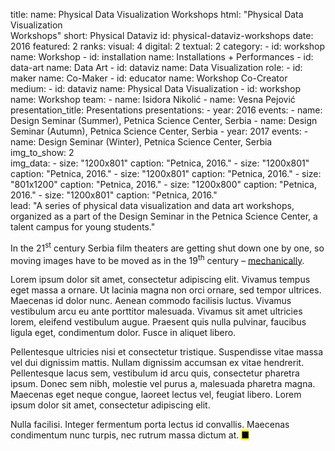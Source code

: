 title: 
    name: Physical Data Visualization Workshops
    html: "Physical Data Visualization<br>Workshops"
    short: Physical Dataviz
id: physical-dataviz-workshops
date: 2016
featured: 2
ranks:
    visual: 4
    digital: 2
    textual: 2
category: 
    - id: workshop
      name: Workshop
    - id: installation
      name: Installations + Performances
    - id: data-art
      name: Data Art
    - id: dataviz
      name: Data Visualization
role:
    - id: maker
      name: Co-Maker
    - id: educator
      name: Workshop Co-Creator
medium:
    - id: dataviz
      name: Physical Data Visualization
    - id: workshop
      name: Workshop
team:
    - name: Isidora Nikolić
    - name: Vesna Pejović
presentation_title: Presentations
presentations:
    - year: 2016
      events:
        - name: Design Seminar (Summer), Petnica Science Center, Serbia
        - name: Design Seminar (Autumn), Petnica Science Center, Serbia
    - year: 2017
      events:
        - name: Design Seminar (Winter), Petnica Science Center, Serbia
img_to_show: 2       
img_data:
    - size: "1200x801"
      caption: "Petnica, 2016."
    - size: "1200x801"
      caption: "Petnica, 2016."
    - size: "1200x801"
      caption: "Petnica, 2016."
    - size: "801x1200"
      caption: "Petnica, 2016."
    - size: "1200x800"
      caption: "Petnica, 2016."
    - size: "1200x801"
      caption: "Petnica, 2016."   
lead: "A series of physical data visualization and data art workshops, organized as a part of the Design Seminar in the Petnica Science Center, a talent campus for young students."

In the 21<sup>st</sup> century Serbia film theaters are getting shut down one by one, so moving images have to
be moved as in the 19<sup>th</sup> century – <a href='https://en.wikipedia.org/wiki/Precursors_of_film' target='_blank'>mechanically</a>.

Lorem ipsum dolor sit amet, consectetur adipiscing elit. Vivamus tempus eget massa a ornare. Ut lacinia magna non orci ornare, sed tempor ultrices. Maecenas id dolor nunc. Aenean commodo facilisis luctus. Vivamus vestibulum arcu eu ante porttitor malesuada. Vivamus sit amet ultricies lorem, eleifend vestibulum augue. Praesent quis nulla pulvinar, faucibus ligula eget, condimentum dolor. Fusce in aliquet libero.

Pellentesque ultricies nisi et consectetur tristique. Suspendisse vitae massa vel dui dignissim mattis. Nullam dignissim accumsan ex vitae hendrerit. Pellentesque lacus sem, vestibulum id arcu quis, consectetur pharetra ipsum. Donec sem nibh, molestie vel purus a, malesuada pharetra magna. Maecenas eget neque congue, laoreet lectus vel, feugiat libero. Lorem ipsum dolor sit amet, consectetur adipiscing elit.

Nulla facilisi. Integer fermentum porta lectus id convallis. Maecenas condimentum nunc turpis, nec rutrum massa dictum at. <mark>&#9632;</mark>